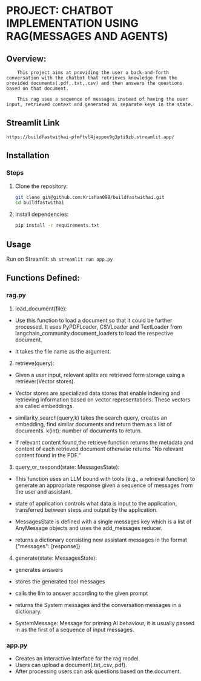 # PROJECT: CHATBOT IMPLEMENTATION USING RAG(MESSAGES AND AGENTS)

## Overview:
        This project aims at providing the user a back-and-forth conversation with the chatbot that retrieves knowledge from the provided documents(.pdf,.txt,.csv) and then answers the questions based on that document.

        This rag uses a sequence of messages instead of having the user input, retrieved context and generated as separate keys in the state. 
## Streamlit Link
    https://buildfastwithai-pfmftvl4jappox9g3pti9zb.streamlit.app/
## Installation
### Steps
1. Clone the repository:
    ```sh
    git clone git@github.com:Krishan098/buildfastwithai.git
    cd buildfastwithai
    ```
2. Install dependencies:
    ```sh
    pip install -r requirements.txt
    ```
## Usage
Run on Streamlit:
    ```sh
    streamlit run app.py
    ```

## Functions Defined:

### rag.py
1. load_document(file): 

- Use this function to load a document so that it could be further processed. It uses PyPDFLoader, CSVLoader and TextLoader from langchain_community.document_loaders to load the respective document.

- It takes the file name as the argument.

2. retrieve(query):

-  Given a user input, relevant splits are retrieved form storage using a retriever(Vector stores). 

- Vector stores are specialized data stores that enable indexing and retrieving information based on vector representations. These vectors are called embeddings.

-  similarity_search(query,k) takes the search query, creates an embedding, find similar documents and return them as a list of documents. k(int): number of documents to return.

- If relevant content found,the retrieve function returns the metadata and content of each retrieved document otherwise returns "No relevant content found in the PDF."

3. query_or_respond(state: MessagesState):

- This function uses an LLM bound with tools (e.g., a retrieval function) to generate an appropriate response given a sequence of messages from the user and assistant.

- state of application controls what data is input to the application, transferred between steps and output by the application.

- MessagesState is defined with a single messages key which is a list of AnyMessage objects and uses the add_messages reducer.

- returns a dictionary consisting new assistant messages in the format {"messages": [response]}

4. generate(state: MessagesState):

- generates answers

- stores the generated tool messages

- calls the llm to answer according to the given prompt

- returns the System messages and the conversation messages in a dictionary.

- SystemMessage: Message for priming AI behaviour, it is usually passed in as the first of a sequence of input messages.

### app.py

- Creates an interactive interface for the rag model.
- Users can upload a document(.txt,.csv,.pdf).
- After processing users can ask questions based on the document.